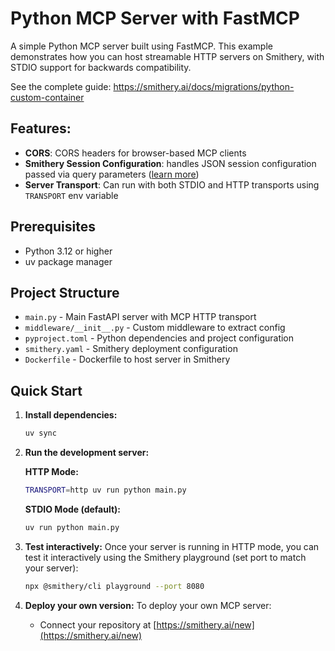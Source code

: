 # Python MCP Server with FastMCP

A simple Python MCP server built using FastMCP. This example demonstrates how you can host streamable HTTP servers on Smithery, with STDIO support for backwards compatibility.

See the complete guide: https://smithery.ai/docs/migrations/python-custom-container

## Features:

- **CORS**: CORS headers for browser-based MCP clients
- **Smithery Session Configuration**: handles JSON session configuration passed via query parameters ([learn more](https://smithery.ai/docs/build/session-config))
- **Server Transport**: Can run with both STDIO and HTTP transports using `TRANSPORT` env variable

## Prerequisites

- Python 3.12 or higher
- uv package manager

## Project Structure

- `main.py` - Main FastAPI server with MCP HTTP transport
- `middleware/__init__.py` - Custom middleware to extract config
- `pyproject.toml` - Python dependencies and project configuration
- `smithery.yaml` - Smithery deployment configuration
- `Dockerfile` - Dockerfile to host server in Smithery

## Quick Start

1. **Install dependencies:**
   ```bash
   uv sync
   ```
   
2. **Run the development server:**

   **HTTP Mode:**
   ```bash
   TRANSPORT=http uv run python main.py
   ```

   **STDIO Mode (default):**
   ```bash
   uv run python main.py
   ```

3. **Test interactively:**
   Once your server is running in HTTP mode, you can test it interactively using the Smithery playground (set port to match your server):
   ```bash
   npx @smithery/cli playground --port 8080
   ```

4. **Deploy your own version:**
   To deploy your own MCP server:
   - Connect your repository at [https://smithery.ai/new](https://smithery.ai/new)